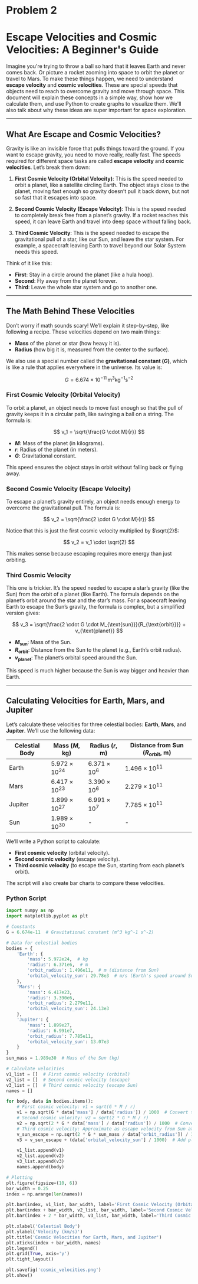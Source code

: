 # Problem 2
# Escape Velocities and Cosmic Velocities: A Beginner's Guide

Imagine you're trying to throw a ball so hard that it leaves Earth and never comes back. Or picture a rocket zooming into space to orbit the planet or travel to Mars. To make these things happen, we need to understand **escape velocity** and **cosmic velocities**. These are special speeds that objects need to reach to overcome gravity and move through space. This document will explain these concepts in a simple way, show how we calculate them, and use Python to create graphs to visualize them. We'll also talk about why these ideas are super important for space exploration.

---

## What Are Escape and Cosmic Velocities?

Gravity is like an invisible force that pulls things toward the ground. If you want to escape gravity, you need to move really, really fast. The speeds required for different space tasks are called **escape velocity** and **cosmic velocities**. Let’s break them down:

1. **First Cosmic Velocity (Orbital Velocity)**: This is the speed needed to orbit a planet, like a satellite circling Earth. The object stays close to the planet, moving fast enough so gravity doesn’t pull it back down, but not so fast that it escapes into space.

2. **Second Cosmic Velocity (Escape Velocity)**: This is the speed needed to completely break free from a planet’s gravity. If a rocket reaches this speed, it can leave Earth and travel into deep space without falling back.

3. **Third Cosmic Velocity**: This is the speed needed to escape the gravitational pull of a star, like our Sun, and leave the star system. For example, a spacecraft leaving Earth to travel beyond our Solar System needs this speed.

Think of it like this:
- **First**: Stay in a circle around the planet (like a hula hoop).
- **Second**: Fly away from the planet forever.
- **Third**: Leave the whole star system and go to another one.

---

## The Math Behind These Velocities

Don’t worry if math sounds scary! We’ll explain it step-by-step, like following a recipe. These velocities depend on two main things:
- **Mass** of the planet or star (how heavy it is).
- **Radius** (how big it is, measured from the center to the surface).

We also use a special number called the **gravitational constant ($G$)**, which is like a rule that applies everywhere in the universe. Its value is:

$$
G = 6.674 \times 10^{-11} \, \text{m}^3 \text{kg}^{-1} \text{s}^{-2}
$$

### First Cosmic Velocity (Orbital Velocity)

To orbit a planet, an object needs to move fast enough so that the pull of gravity keeps it in a circular path, like swinging a ball on a string. The formula is:

$$
v_1 = \sqrt{\frac{G \cdot M}{r}}
$$

- **$M$**: Mass of the planet (in kilograms).
- **$r$**: Radius of the planet (in meters).
- **$G$**: Gravitational constant.

This speed ensures the object stays in orbit without falling back or flying away.

### Second Cosmic Velocity (Escape Velocity)

To escape a planet’s gravity entirely, an object needs enough energy to overcome the gravitational pull. The formula is:

$$
v_2 = \sqrt{\frac{2 \cdot G \cdot M}{r}}
$$

Notice that this is just the first cosmic velocity multiplied by $\sqrt{2}$:

$$
v_2 = v_1 \cdot \sqrt{2}
$$

This makes sense because escaping requires more energy than just orbiting.

### Third Cosmic Velocity

This one is trickier. It’s the speed needed to escape a star’s gravity (like the Sun) from the orbit of a planet (like Earth). The formula depends on the planet’s orbit around the star and the star’s mass. For a spacecraft leaving Earth to escape the Sun’s gravity, the formula is complex, but a simplified version gives:

$$
v_3 = \sqrt{\frac{2 \cdot G \cdot M_{\text{sun}}}{R_{\text{orbit}}}} + v_{\text{planet}}
$$

- **$M_{\text{sun}}$**: Mass of the Sun.
- **$R_{\text{orbit}}$**: Distance from the Sun to the planet (e.g., Earth’s orbit radius).
- **$v_{\text{planet}}$**: The planet’s orbital speed around the Sun.

This speed is much higher because the Sun is way bigger and heavier than Earth.

---

## Calculating Velocities for Earth, Mars, and Jupiter

Let’s calculate these velocities for three celestial bodies: **Earth**, **Mars**, and **Jupiter**. We’ll use the following data:

| Celestial Body | Mass ($M$, kg)         | Radius ($r$, m) | Distance from Sun ($R_{\text{orbit}}$, m) |
|----------------|--------------------------|-------------------|--------------------------------------------|
| Earth         | $5.972 \times 10^{24}$ | $6.371 \times 10^6$ | $1.496 \times 10^{11}$                  |
| Mars          | $6.417 \times 10^{23}$ | $3.390 \times 10^6$ | $2.279 \times 10^{11}$                  |
| Jupiter       | $1.899 \times 10^{27}$ | $6.991 \times 10^7$ | $7.785 \times 10^{11}$                  |
| Sun           | $1.989 \times 10^{30}$ | -                 | -                                          |

We’ll write a Python script to calculate:
- **First cosmic velocity** (orbital velocity).
- **Second cosmic velocity** (escape velocity).
- **Third cosmic velocity** (to escape the Sun, starting from each planet’s orbit).

The script will also create bar charts to compare these velocities.

### Python Script

```python
import numpy as np
import matplotlib.pyplot as plt

# Constants
G = 6.674e-11  # Gravitational constant (m^3 kg^-1 s^-2)

# Data for celestial bodies
bodies = {
    'Earth': {
        'mass': 5.972e24,  # kg
        'radius': 6.371e6,  # m
        'orbit_radius': 1.496e11,  # m (distance from Sun)
        'orbital_velocity_sun': 29.78e3  # m/s (Earth's speed around Sun)
    },
    'Mars': {
        'mass': 6.417e23,
        'radius': 3.390e6,
        'orbit_radius': 2.279e11,
        'orbital_velocity_sun': 24.13e3
    },
    'Jupiter': {
        'mass': 1.899e27,
        'radius': 6.991e7,
        'orbit_radius': 7.785e11,
        'orbital_velocity_sun': 13.07e3
    }
}
sun_mass = 1.989e30  # Mass of the Sun (kg)

# Calculate velocities
v1_list = []  # First cosmic velocity (orbital)
v2_list = []  # Second cosmic velocity (escape)
v3_list = []  # Third cosmic velocity (escape Sun)
names = []

for body, data in bodies.items():
    # First cosmic velocity: v1 = sqrt(G * M / r)
    v1 = np.sqrt(G * data['mass'] / data['radius']) / 1000  # Convert to km/s
    # Second cosmic velocity: v2 = sqrt(2 * G * M / r)
    v2 = np.sqrt(2 * G * data['mass'] / data['radius']) / 1000  # Convert to km/s
    # Third cosmic velocity: Approximate as escape velocity from Sun at planet's orbit
    v_sun_escape = np.sqrt(2 * G * sun_mass / data['orbit_radius']) / 1000  # km/s
    v3 = v_sun_escape + (data['orbital_velocity_sun'] / 1000)  # Add planet's orbital velocity

    v1_list.append(v1)
    v2_list.append(v2)
    v3_list.append(v3)
    names.append(body)

# Plotting
plt.figure(figsize=(10, 6))
bar_width = 0.25
index = np.arange(len(names))

plt.bar(index, v1_list, bar_width, label='First Cosmic Velocity (Orbital)', color='blue')
plt.bar(index + bar_width, v2_list, bar_width, label='Second Cosmic Velocity (Escape)', color='green')
plt.bar(index + 2 * bar_width, v3_list, bar_width, label='Third Cosmic Velocity (Sun Escape)', color='red')

plt.xlabel('Celestial Body')
plt.ylabel('Velocity (km/s)')
plt.title('Cosmic Velocities for Earth, Mars, and Jupiter')
plt.xticks(index + bar_width, names)
plt.legend()
plt.grid(True, axis='y')
plt.tight_layout()

plt.savefig('cosmic_velocities.png')
plt.show()

```